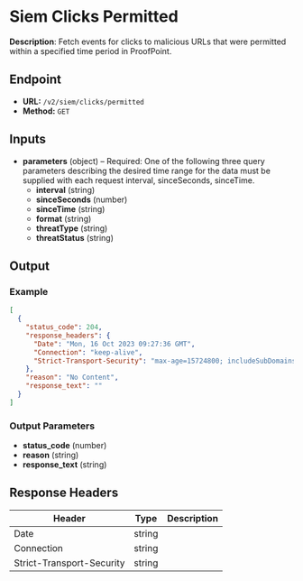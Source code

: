 # Siem Clicks Permitted

**Description**: Fetch events for clicks to malicious URLs that were permitted within a specified time period in ProofPoint.

## Endpoint

- **URL:** `/v2/siem/clicks/permitted`
- **Method:** `GET`
## Inputs

- **parameters** (object) – Required: One of the following three query parameters describing the desired time range for the data must be supplied with each request interval, sinceSeconds, sinceTime.
  - **interval** (string)
  - **sinceSeconds** (number)
  - **sinceTime** (string)
  - **format** (string)
  - **threatType** (string)
  - **threatStatus** (string)
## Output

### Example

```json
[
  {
    "status_code": 204,
    "response_headers": {
      "Date": "Mon, 16 Oct 2023 09:27:36 GMT",
      "Connection": "keep-alive",
      "Strict-Transport-Security": "max-age=15724800; includeSubDomains"
    },
    "reason": "No Content",
    "response_text": ""
  }
]
```
### Output Parameters

- **status_code** (number)
- **reason** (string)
- **response_text** (string)
## Response Headers

| Header | Type | Description |
|--------|------|-------------|
| Date | string |  |
| Connection | string |  |
| Strict-Transport-Security | string |  |